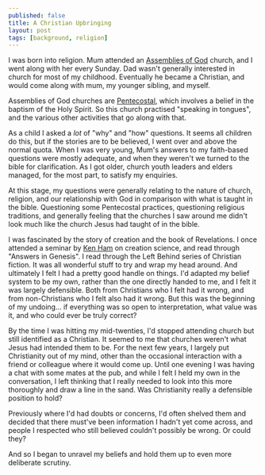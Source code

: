 ```yaml
---
published: false
title: A Christian Upbringing
layout: post
tags: [background, religion]
---
```

I was born into religion. Mum attended an [Assemblies of God](https://en.wikipedia.org/wiki/Assemblies_of_God) church, and I went along with her every Sunday. Dad wasn't generally interested in church for most of my childhood. Eventually he became a Christian, and would come along with mum, my younger sibling, and myself.

Assemblies of God churches are [Pentecostal](https://en.wikipedia.org/wiki/Pentecostalism), which involves a belief in the baptism of the Holy Spirit. So this church practised "speaking in tongues", and the various other activities that go along with that.

As a child I asked a _lot_ of "why" and "how" questions. It seems all children do this, but if the stories are to be believed, I went over and above the normal quota. When I was very young, Mum's answers to my faith-based questions were mostly adequate, and when they weren't we turned to the bible for clarification. As I got older, church youth leaders and elders managed, for the most part, to satisfy my enquiries.

At this stage, my questions were generally relating to the nature of church, religion, and our relationship with God in comparison with what is taught in the bible. Questioning some Pentecostal practices, questioning religious traditions, and generally feeling that the churches I saw around me didn't look much like the church Jesus had taught of in the bible.

I was fascinated by the story of creation and the book of Revelations. I once attended a seminar by [Ken Ham](https://en.wikipedia.org/wiki/Ken_Ham) on creation science, and read through "Answers in Genesis". I read through the Left Behind series of Christian fiction. It was all wonderful stuff to try and wrap my head around. And ultimately I felt I had a pretty good handle on things. I'd adapted my belief system to be my own, rather than the one directly handed to me, and I felt it was largely defensible. Both from Christians who I felt had it wrong, and from non-Christians who I felt also had it wrong. But this was the beginning of my undoing... if everything was so open to interpretation, what value was it, and who could ever be truly correct?

By the time I was hitting my mid-twenties, I'd stopped attending church but still identified as a Christian. It seemed to me that churches weren't what Jesus had intended them to be. For the next few years, I largely put Christianity out of my mind, other than the occasional interaction with a friend or colleague where it would come up. Until one evening I was having  a chat with some mates at the pub, and while I felt I held my own in the conversation, I left thinking that I really needed to look into this more thoroughly and draw a line in the sand. Was Christianity really a defensible position to hold?

Previously where I'd had doubts or concerns, I'd often shelved them and decided that there must've been information I hadn't yet come across, and people I respected who still believed couldn't possibly be wrong. Or could they?

And so I began to unravel my beliefs and hold them up to even more deliberate scrutiny.